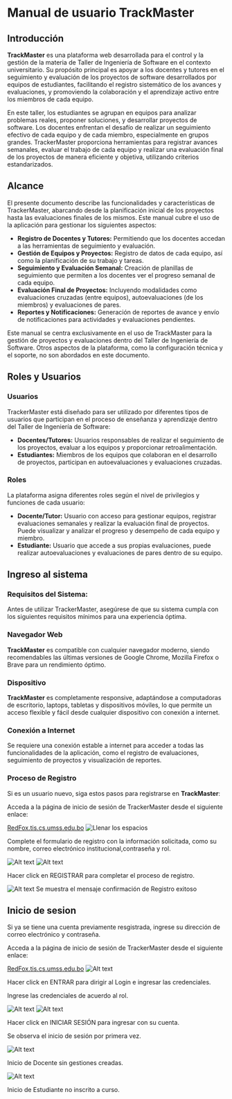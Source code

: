 # Manual de usuario TrackMaster
## Introducción
**TrackMaster** es una plataforma web desarrollada para el control y la gestión de la materia de Taller de Ingeniería de Software
en el contexto universitario. Su propósito principal es apoyar a los docentes y tutores en el seguimiento y evaluación de los proyectos
de software desarrollados por equipos de estudiantes, facilitando el registro sistemático de los avances y evaluaciones, y promoviendo la
colaboración y el aprendizaje activo entre los miembros de cada equipo.

En este taller, los estudiantes se agrupan en equipos para analizar problemas reales, proponer soluciones, y desarrollar proyectos de
software. Los docentes enfrentan el desafío de realizar un seguimiento efectivo de cada equipo y de cada miembro, especialmente en grupos
grandes. TrackerMaster proporciona herramientas para registrar avances semanales, evaluar el trabajo de cada equipo y realizar una
evaluación final de los proyectos de manera eficiente y objetiva, utilizando criterios estandarizados.

## Alcance
El presente documento describe las funcionalidades y características de TrackerMaster, abarcando desde la planificación inicial de los
proyectos hasta las evaluaciones finales de los mismos. Este manual cubre el uso de la aplicación para gestionar los siguientes aspectos:
* **Registro de Docentes y Tutores:** Permitiendo que los docentes accedan a las herramientas de seguimiento y evaluación.
* **Gestión de Equipos y Proyectos:** Registro de datos de cada equipo, así como la planificación de su trabajo y tareas.
* **Seguimiento y Evaluación Semanal:** Creación de planillas de seguimiento que permiten a los docentes ver el progreso semanal de cada
  equipo.
* **Evaluación Final de Proyectos:** Incluyendo modalidades como evaluaciones cruzadas (entre equipos), autoevaluaciones (de los miembros)
  y evaluaciones de pares.
* **Reportes y Notificaciones:** Generación de reportes de avance y envío de notificaciones para actividades y evaluaciones pendientes.

Este manual se centra exclusivamente en el uso de TrackMaster para la gestión de proyectos y evaluaciones dentro del Taller de
Ingeniería de Software. Otros aspectos de la plataforma, como la configuración técnica y el soporte, no son abordados en este documento.

## Roles y Usuarios
### Usuarios
TrackerMaster está diseñado para ser utilizado por diferentes tipos de usuarios que participan en el proceso de enseñanza y
aprendizaje dentro del Taller de Ingeniería de Software:
* **Docentes/Tutores:** Usuarios responsables de realizar el seguimiento de los proyectos, evaluar a los equipos y proporcionar
  retroalimentación.
* **Estudiantes:** Miembros de los equipos que colaboran en el desarrollo de proyectos, participan en autoevaluaciones y evaluaciones
  cruzadas.
### Roles
La plataforma asigna diferentes roles según el nivel de privilegios y funciones de cada usuario:
* **Docente/Tutor:** Usuario con acceso para gestionar equipos, registrar evaluaciones semanales y realizar la evaluación final de
  proyectos. Puede visualizar y analizar el progreso y desempeño de cada equipo y miembro.
* **Estudiante:** Usuario que accede a sus propias evaluaciones, puede realizar autoevaluaciones y evaluaciones de pares dentro
  de su equipo.
## Ingreso al sistema
### Requisitos del Sistema:
Antes de utilizar TrackerMaster, asegúrese de que su sistema cumpla con los siguientes requisitos mínimos para una experiencia óptima.
### Navegador Web

**TrackMaster** es compatible con cualquier navegador moderno, siendo recomendables las últimas versiones de Google Chrome, Mozilla
Firefox o Brave para un rendimiento óptimo.
### Dispositivo
**TrackMaster** es completamente responsive, adaptándose a computadoras de escritorio, laptops, tabletas y dispositivos móviles,
lo que permite un acceso flexible y fácil desde cualquier dispositivo con conexión a internet.
### Conexión a Internet
Se requiere una conexión estable a internet para acceder a todas las funcionalidades de la aplicación, como el registro de
evaluaciones, seguimiento de proyectos y visualización de reportes.
### Proceso de Registro
Si es un usuario nuevo, siga estos pasos para registrarse en **TrackMaster**:

<procedure title="Ingreso a la página web" id="ingreso-a-web">
    <step>
        <p>Acceda a la página de inicio de sesión de TrackerMaster desde el siguiente enlace:</p>
    <a href="https://www.trackmaster.systems/register">RedFox.tis.cs.umss.edu.bo</a>
        <img src="image 1.png" alt="Llenar los espacios" border-effect="line"/>
    </step>
<step>
        <p>Complete el formulario de registro con la información solicitada,
            como su nombre, correo electrónico institucional,contraseña y rol.</p>
    <tabs>
    <tab title="Docente">
        <img src="2docente.png" alt="Alt text" border-effect="line"/>
    </tab>
    <tab title="Estudiante">
        <img src="2estudent.png" alt="Alt text" border-effect="line"/>
    </tab>
</tabs>
    </step>
    <step>
        <p>Hacer click en <shortcut>REGISTRAR</shortcut>  para completar el proceso de registro.</p>
            <img src="3.png" alt="Alt text" border-effect="rounded"/>
            Se muestra el mensaje confirmación de Registro exitoso
    </step>
</procedure>

## Inicio de sesion
Si ya se tiene una cuenta previamente resgistrada, ingrese su dirección de correo electrónico y contraseña.

<procedure title="Ingreso login" id="ingreso-web">
    <step>
        <p>Acceda a la página de inicio de sesión de TrackerMaster desde el siguiente enlace:</p>
    <a href="https://www.trackmaster.systems/">RedFox.tis.cs.umss.edu.bo</a>
        <img src="login.png" alt="Alt text" border-effect="line"/>
        <p>Hacer click en <shortcut>ENTRAR</shortcut>  para dirigir al Login e ingresar las credenciales.</p>
    </step>
<step>
        <p>Ingrese las credenciales de acuerdo al rol.</p>
    <tabs>
    <tab title="Docente">
        <img src="login-docente.png" alt="Alt text" border-effect="line"/>
    </tab>
    <tab title="Estudiante">
        <img src="login-estudent.png" alt="Alt text" border-effect="line"/>
    </tab>
</tabs>
    <p>Hacer click en <shortcut>INICIAR SESIÓN</shortcut>  para ingresar con su cuenta.</p>
    </step>
    <step>
        <p>Se observa el inicio de sesión por primera vez.</p>
    <tabs>
    <tab title="Docente">
        <img src="inicio-docente.png" alt="Alt text" border-effect="line"/>
        <p>Inicio de Docente sin gestiones creadas.</p>
    </tab>
    <tab title="Estudiante">
        <img src="inicio-estudiante.png" alt="Alt text" border-effect="line"/>
        <p>Inicio de Estudiante no inscrito a curso.</p>
    </tab>
</tabs>
    </step>
</procedure>
